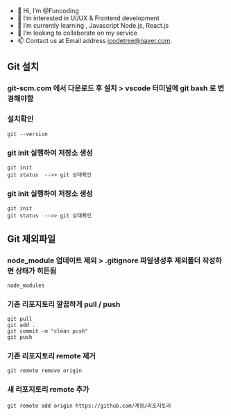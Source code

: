 - 👋 Hi, I’m @Funcoding
- 👀 I’m interested in UI/UX & Frontend development
- 🌱 I’m currently learning , Javascript Node.js, React.js 
- 💞️ I’m looking to collaborate on my service 
- 📫 Contact us at Email address icodetree@naver.com.

<!---
icodetree/icodetree is a ✨ special ✨ repository because its `README.md` (this file) appears on your GitHub profile.
You can click the Preview link to take a look at your changes.
--->
## Git 설치
### git-scm.com 에서 다운로드 후 설치  >  vscode 터미널에 git bash 로 변경해야함
### 설치확인
```
git --version
```

### git init 실행하여 저장소 생성
```
git init
git status  -->> git 상태확인
```


### git init 실행하여 저장소 생성
```
git init
git status  -->> git 상태확인
```


## Git 제외파일
### node_module 업데이트 제외  >  .gitignore 파일생성후 제외폴더 작성하면 상태가 히든됨
```
node_modules
```



### 기존 리포지토리 깔끔하게 pull / push
```
git pull
git add .
git commit -m "clean push"
git push
```

### 기존 리포지토리 remote 제거
```
git remote remove origin
```

### 새 리포지토리 remote 추가
```
git remote add origin https://github.com/계정/리포지토리
```
